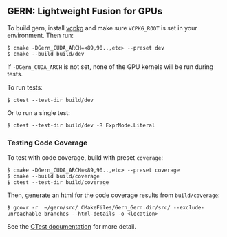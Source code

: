 ## GERN: Lightweight Fusion for GPUs

To build gern, install [vcpkg] and make sure `VCPKG_ROOT` is set in your
environment. Then run:

```shell
$ cmake -DGern_CUDA_ARCH=<89,90..,etc> --preset dev
$ cmake --build build/dev
```

If  ```-DGern_CUDA_ARCH``` is not set, none
of the GPU kernels will be run during tests.

To run tests:

```shell
$ ctest --test-dir build/dev
```

Or to run a single test:

```shell
$ ctest --test-dir build/dev -R ExprNode.Literal
```

### Testing Code Coverage

To test with code coverage, build with preset `coverage`:

```
$ cmake -DGern_CUDA_ARCH=<89,90..,etc> --preset coverage 
$ cmake --build build/coverage
$ ctest --test-dir build/coverage
```

Then, generate an html for the code coverage results from `build/coverage`:

```
$ gcovr -r  ~/gern/src/ CMakeFiles/Gern_Gern.dir/src/ --exclude-unreachable-branches --html-details -o <location>
```

See the [CTest documentation] for more detail.

[CTest documentation]: https://cmake.org/cmake/help/latest/manual/ctest.1.html

[vcpkg]: https://vcpkg.io